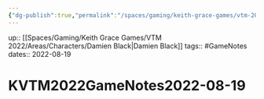 ```yaml
---
{"dg-publish":true,"permalink":"/spaces/gaming/keith-grace-games/vtm-2022/areas/notes/kvtm-2022-game-notes2022-08-19/","dgHomeLink":true,"dgPassFrontmatter":true}
---
```


up:: [[Spaces/Gaming/Keith Grace Games/VTM 2022/Areas/Characters/Damien Black|Damien Black]]
tags:: #GameNotes
dates:: 2022-08-19

# KVTM2022GameNotes2022-08-19


